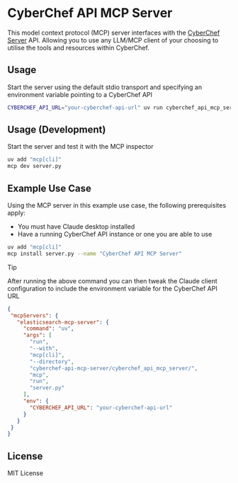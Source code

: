 # CyberChef API MCP Server

This model context protocol (MCP) server interfaces with the [CyberChef Server](https://github.com/gchq/CyberChef-server) API. Allowing you to use any LLM/MCP client of your choosing to utilise the tools and resources within CyberChef.

Usage
---
Start the server using the default stdio transport and specifying an environment variable pointing to a CyberChef API

```bash
CYBERCHEF_API_URL="your-cyberchef-api-url" uv run cyberchef_api_mcp_server
```

Usage (Development)
---
Start the server and test it with the MCP inspector

```bash
uv add "mcp[cli]"
mcp dev server.py
```

Example Use Case
---
Using the MCP server in this example use case, the following prerequisites apply: 
- You must have Claude desktop installed
- Have a running CyberChef API instance or one you are able to use

```bash
uv add "mcp[cli]"
mcp install server.py --name "CyberChef API MCP Server"
```

> [!TIP]
> After running the above command you can then tweak the Claude client configuration to include the environment variable for the CyberChef API URL

```json
{
 "mcpServers": {
   "elasticsearch-mcp-server": {
     "command": "uv",
     "args": [
       "run",
       "--with",
       "mcp[cli]",
       "--directory",
       "cyberchef-api-mcp-server/cyberchef_api_mcp_server/",
       "mcp",
       "run",
       "server.py"
     ],
     "env": {
       "CYBERCHEF_API_URL": "your-cyberchef-api-url"
     }
   }
 }
}
```

License
---
MIT License